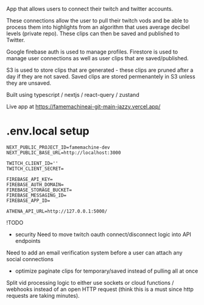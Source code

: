 App that allows users to connect their twitch and twitter accounts.

These connections allow the user to pull their twitch vods and be able to process them into highlights from an algorithm that uses average decibel levels (private repo). These clips can then be saved and published to Twitter.

Google firebase auth is used to manage profiles. Firestore is used to manage user connections as well as user clips that are saved/published.

S3 is used to store clips that are generated - these clips are pruned after a day if they are not saved. Saved clips are stored permenantely in S3 unless they are unsaved. 

Built using typescript / nextjs / react-query / zustand 

Live app at https://famemachineai-git-main-jazzy.vercel.app/

# .env.local setup
```
NEXT_PUBLIC_PROJECT_ID=famemachine-dev
NEXT_PUBLIC_BASE_URL=http://localhost:3000

TWITCH_CLIENT_ID=''
TWITCH_CLIENT_SECRET=

FIREBASE_API_KEY=
FIREBASE_AUTH_DOMAIN=
FIREBASE_STORAGE_BUCKET=
FIREBASE_MESSAGING_ID=
FIREBASE_APP_ID=

ATHENA_API_URL=http://127.0.0.1:5000/

```
!TODO
- security
Need to move twitch oauth connect/disconnect logic into API endpoints 

Need to add an email verification system before a user can attach any social connections
 
- optimize
paginate clips for temporary/saved instead of pulling all at once

Split vid processing logic to either use sockets or cloud functions / webhooks instead of an open HTTP request (think this is a must since http requests are taking minutes). 
